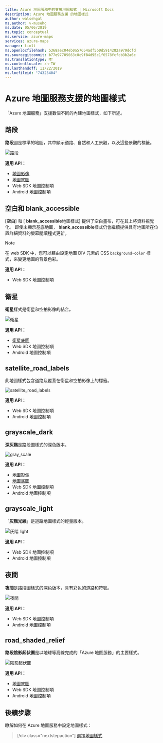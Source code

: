 ```yaml
---
title: Azure 地圖服務中的支援地圖樣式 | Microsoft Docs
description: Azure 地圖服務支援 的地圖樣式
author: walsehgal
ms.author: v-musehg
ms.date: 05/06/2019
ms.topic: conceptual
ms.service: azure-maps
services: azure-maps
manager: timlt
ms.openlocfilehash: 5368aec04eb0a57654adf5b0d5914282a979dcfd
ms.sourcegitcommit: b77e97709663c0c9f84d95c1f0578fcfcb3b2a6c
ms.translationtype: MT
ms.contentlocale: zh-TW
ms.lasthandoff: 11/22/2019
ms.locfileid: "74325404"
---
```

# <a name="azure-maps-supported-map-styles"></a>Azure 地圖服務支援的地圖樣式
「Azure 地圖服務」支援數個不同的內建地圖樣式，如下所述。

## <a name="road"></a>路段
**路段**圖是標準的地圖，其中顯示道路、自然和人工景觀，以及這些景觀的標籤。

![路段](./media/supported-map-styles/road.png)

**適用 API：**
* [地圖影像](https://docs.microsoft.com/rest/api/maps/render/getmapimage)
* [地圖底圖](https://docs.microsoft.com/rest/api/maps/render/getmaptile)
* Web SDK 地圖控制項
* Android 地圖控制項

## <a name="blank-and-blank_accessible"></a>空白和 blank_accessible

[**空白**] 和 [ **blank_accessible**地圖樣式] 提供了空白畫布，可在其上將資料視覺化。 即使未顯示基底地圖， **blank_accessible**樣式仍會繼續提供具有地圖所在位置詳細資料的螢幕閱讀程式更新。

> [!Note]
> 在 web SDK 中，您可以藉由設定地圖 DIV 元素的 CSS `background-color` 樣式，來變更地圖的背景色彩。

**適用 API：**
* Web SDK 地圖控制項

## <a name="satellite"></a>衛星 
**衛星**樣式是衛星和空拍影像的結合。

![衛星](./media/supported-map-styles/satellite.png)

**適用 API：**
* [衛星底圖](https://docs.microsoft.com/rest/api/maps/render/getmapimagerytilepreview)
* Web SDK 地圖控制項
* Android 地圖控制項

## <a name="satellite_road_labels"></a>satellite_road_labels
此地圖樣式包含道路及覆蓋在衛星和空拍影像上的標籤。

![satellite_road_labels](./media/supported-map-styles/satellite_road_labels.png)

**適用 API：**
* Web SDK 地圖控制項
* Android 地圖控制項

## <a name="grayscale_dark"></a>grayscale_dark
**深灰階**是路段圖樣式的深色版本。

![gray_scale](./media/supported-map-styles/grayscale_dark.png)

**適用 API：**
* [地圖影像](https://docs.microsoft.com/rest/api/maps/render/getmapimage)
* [地圖底圖](https://docs.microsoft.com/rest/api/maps/render/getmaptile)
* Web SDK 地圖控制項 
* Android 地圖控制項


## <a name="grayscale_light"></a>grayscale_light
「**灰階光線**」是道路地圖樣式的輕量版本。

![灰階 light](./media/supported-map-styles/grayscale_light.png)

**適用 API：**
* Web SDK 地圖控制項
* Android 地圖控制項


## <a name="night"></a>夜間
**夜間**是路段圖樣式的深色版本，具有彩色的道路和符號。

![夜間](./media/supported-map-styles/night.png)

**適用 API：**
* Web SDK 地圖控制項
* Android 地圖控制項

## <a name="road_shaded_relief"></a>road_shaded_relief
**路段陰影起伏圖**是以地球等高線完成的「Azure 地圖服務」的主要樣式。

![陰影起伏圖](./media/supported-map-styles/shaded-relief.png)

**適用 API：**
* [地圖底圖](https://docs.microsoft.com/rest/api/maps/render/getmaptile)
* Web SDK 地圖控制項
* Android 地圖控制項


## <a name="next-steps"></a>後續步驟

瞭解如何在 Azure 地圖服務中設定地圖樣式：

> [!div class="nextstepaction"]
> [選擇地圖樣式](https://docs.microsoft.com/azure/azure-maps/choose-map-style)

